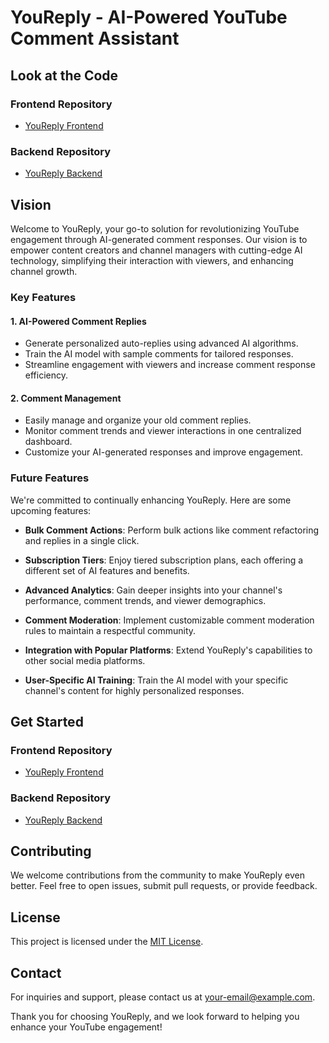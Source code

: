 # YouReply - AI-Powered YouTube Comment Assistant

## Look at the Code

### Frontend Repository

- [YouReply Frontend](link-to-your-frontend-repo)

### Backend Repository

- [YouReply Backend](link-to-your-backend-repo)

## Vision

Welcome to YouReply, your go-to solution for revolutionizing YouTube engagement through AI-generated comment responses. Our vision is to empower content creators and channel managers with cutting-edge AI technology, simplifying their interaction with viewers, and enhancing channel growth.

### Key Features

#### 1. AI-Powered Comment Replies

- Generate personalized auto-replies using advanced AI algorithms.
- Train the AI model with sample comments for tailored responses.
- Streamline engagement with viewers and increase comment response efficiency.

#### 2. Comment Management

- Easily manage and organize your old comment replies.
- Monitor comment trends and viewer interactions in one centralized dashboard.
- Customize your AI-generated responses and improve engagement.

### Future Features

We're committed to continually enhancing YouReply. Here are some upcoming features:

- **Bulk Comment Actions**: Perform bulk actions like comment refactoring and replies in a single click.

- **Subscription Tiers**: Enjoy tiered subscription plans, each offering a different set of AI features and benefits.

- **Advanced Analytics**: Gain deeper insights into your channel's performance, comment trends, and viewer demographics.

- **Comment Moderation**: Implement customizable comment moderation rules to maintain a respectful community.

- **Integration with Popular Platforms**: Extend YouReply's capabilities to other social media platforms.

- **User-Specific AI Training**: Train the AI model with your specific channel's content for highly personalized responses.

## Get Started

### Frontend Repository

- [YouReply Frontend](link-to-your-frontend-repo)

### Backend Repository

- [YouReply Backend](link-to-your-backend-repo)

## Contributing

We welcome contributions from the community to make YouReply even better. Feel free to open issues, submit pull requests, or provide feedback.

## License

This project is licensed under the [MIT License](link-to-your-license-file).

## Contact

For inquiries and support, please contact us at [your-email@example.com](mailto:your-email@example.com).

Thank you for choosing YouReply, and we look forward to helping you enhance your YouTube engagement!

